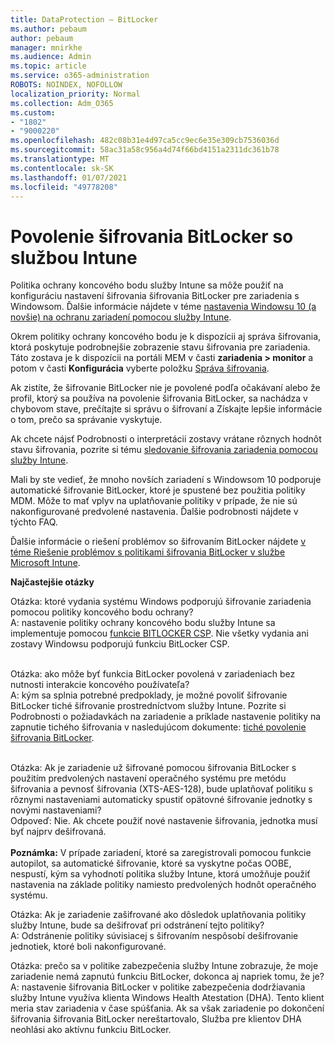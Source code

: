 ```yaml
---
title: DataProtection – BitLocker
ms.author: pebaum
author: pebaum
manager: mnirkhe
ms.audience: Admin
ms.topic: article
ms.service: o365-administration
ROBOTS: NOINDEX, NOFOLLOW
localization_priority: Normal
ms.collection: Adm_O365
ms.custom:
- "1802"
- "9000220"
ms.openlocfilehash: 482c08b31e4d97ca5cc9ec6e35e309cb7536036d
ms.sourcegitcommit: 58ac31a58c956a4d74f66bd4151a2311dc361b78
ms.translationtype: MT
ms.contentlocale: sk-SK
ms.lasthandoff: 01/07/2021
ms.locfileid: "49778208"
---
```

# <a name="enabling-bitlocker-encryption-with-intune"></a>Povolenie šifrovania BitLocker so službou Intune

Politika ochrany koncového bodu služby Intune sa môže použiť na konfiguráciu nastavení šifrovania šifrovania BitLocker pre zariadenia s Windowsom. Ďalšie informácie nájdete v téme [nastavenia Windowsu 10 (a novšie) na ochranu zariadení pomocou služby Intune](https://docs.microsoft.com/intune/endpoint-protection-windows-10#windows-encryption).

Okrem politiky ochrany koncového bodu je k dispozícii aj správa šifrovania, ktorá poskytuje podrobnejšie zobrazenie stavu šifrovania pre zariadenia. Táto zostava je k dispozícii na portáli MEM v časti **zariadenia > monitor** a potom v časti **Konfigurácia** vyberte položku [Správa šifrovania](https://endpoint.microsoft.com/#blade/Microsoft_Intune_DeviceSettings/DevicesMonitorMenu/encryptionReport).

Ak zistíte, že šifrovanie BitLocker nie je povolené podľa očakávaní alebo že profil, ktorý sa používa na povolenie šifrovania BitLocker, sa nachádza v chybovom stave, prečítajte si správu o šifrovaní a Získajte lepšie informácie o tom, prečo sa správanie vyskytuje.

Ak chcete nájsť Podrobnosti o interpretácii zostavy vrátane rôznych hodnôt stavu šifrovania, pozrite si tému [sledovanie šifrovania zariadenia pomocou služby Intune](https://docs.microsoft.com/mem/intune/protect/encryption-monitor).

Mali by ste vedieť, že mnoho novších zariadení s Windowsom 10 podporuje automatické šifrovanie BitLocker, ktoré je spustené bez použitia politiky MDM. Môže to mať vplyv na uplatňovanie politiky v prípade, že nie sú nakonfigurované predvolené nastavenia. Ďalšie podrobnosti nájdete v týchto FAQ.

Ďalšie informácie o riešení problémov so šifrovaním BitLocker nájdete [v téme Riešenie problémov s politikami šifrovania BitLocker v službe Microsoft Intune](https://docs.microsoft.com/intune/protect/troubleshoot-bitlocker-policies).
 
 
**Najčastejšie otázky**

Otázka: ktoré vydania systému Windows podporujú šifrovanie zariadenia pomocou politiky koncového bodu ochrany?<br>
A: nastavenie politiky ochrany koncového bodu služby Intune sa implementuje pomocou [funkcie BITLOCKER CSP](https://docs.microsoft.com/windows/client-management/mdm/bitlocker-csp). Nie všetky vydania ani zostavy Windowsu podporujú funkciu BitLocker CSP. <br><br>

Otázka: ako môže byť funkcia BitLocker povolená v zariadeniach bez nutnosti interakcie koncového používateľa?<br>
A: kým sa splnia potrebné predpoklady, je možné povoliť šifrovanie BitLocker tiché šifrovanie prostredníctvom služby Intune. Pozrite si Podrobnosti o požiadavkách na zariadenie a príklade nastavenie politiky na zapnutie tichého šifrovania v nasledujúcom dokumente: [tiché povolenie šifrovania BitLocker](https://docs.microsoft.com/mem/intune/protect/encrypt-devices#silently-enable-bitlocker-on-devices). <br><br>

Otázka: Ak je zariadenie už šifrované pomocou šifrovania BitLocker s použitím predvolených nastavení operačného systému pre metódu šifrovania a pevnosť šifrovania (XTS-AES-128), bude uplatňovať politiku s rôznymi nastaveniami automaticky spustiť opätovné šifrovanie jednotky s novými nastaveniami?<br>
Odpoveď: Nie. Ak chcete použiť nové nastavenie šifrovania, jednotka musí byť najprv dešifrovaná.<br><br>
**Poznámka:** V prípade zariadení, ktoré sa zaregistrovali pomocou funkcie autopilot, sa automatické šifrovanie, ktoré sa vyskytne počas OOBE, nespustí, kým sa vyhodnotí politika služby Intune, ktorá umožňuje použiť nastavenia na základe politiky namiesto predvolených hodnôt operačného systému.
 
Otázka: Ak je zariadenie zašifrované ako dôsledok uplatňovania politiky služby Intune, bude sa dešifrovať pri odstránení tejto politiky?<br>
A: Odstránenie politiky súvisiacej s šifrovaním nespôsobí dešifrovanie jednotiek, ktoré boli nakonfigurované.
 
Otázka: prečo sa v politike zabezpečenia služby Intune zobrazuje, že moje zariadenie nemá zapnutú funkciu BitLocker, dokonca aj napriek tomu, že je?<br>
A: nastavenie šifrovania BitLocker v politike zabezpečenia dodržiavania služby Intune využíva klienta Windows Health Atestation (DHA). Tento klient meria stav zariadenia v čase spúšťania. Ak sa však zariadenie po dokončení šifrovania šifrovania BitLocker nereštartovalo, Služba pre klientov DHA neohlási ako aktívnu funkciu BitLocker.
 
 